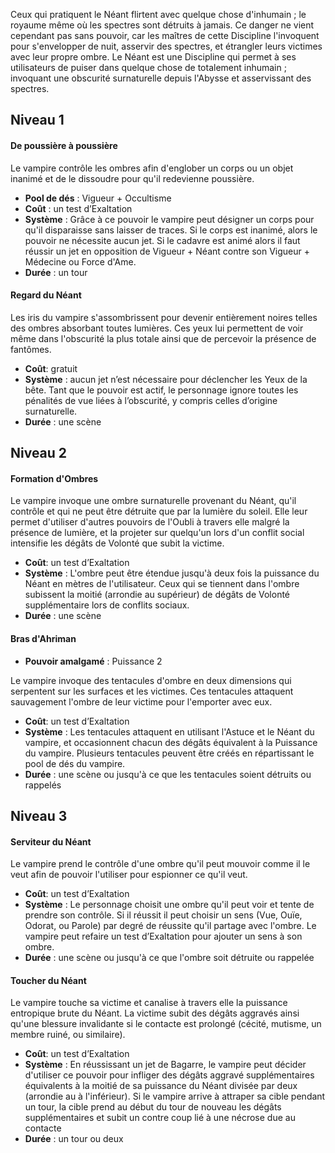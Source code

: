 Ceux qui pratiquent le Néant flirtent avec quelque chose d'inhumain ; le royaume même où les spectres sont détruits à jamais. Ce danger ne vient cependant pas sans pouvoir, car les maîtres de cette Discipline l'invoquent pour s'envelopper de nuit, asservir des spectres, et étrangler leurs victimes avec leur propre ombre.
Le Néant est une Discipline qui permet à ses utilisateurs de puiser dans quelque chose de totalement inhumain ; invoquant une obscurité surnaturelle depuis l'Abysse et asservissant des spectres.

## Niveau 1
#### De poussière à poussière
Le vampire contrôle les ombres afin d'englober un corps ou un objet inanimé et de le dissoudre pour qu'il redevienne poussière.
- **Pool de dés** : Vigueur + Occultisme
- **Coût** : un test d’Exaltation
- **Système** : Grâce à ce pouvoir le vampire peut désigner un corps pour qu'il disparaisse sans laisser de traces. Si le corps est inanimé, alors le pouvoir ne nécessite aucun jet. Si le cadavre est animé alors il faut réussir un jet en opposition de Vigueur + Néant contre son Vigueur + Médecine ou Force d'Ame.
- **Durée** : un tour

#### Regard du Néant
Les iris du vampire s'assombrissent pour devenir entièrement noires telles des ombres absorbant toutes lumières. Ces yeux lui permettent de voir même dans l'obscurité la plus totale ainsi que de percevoir la présence de fantômes.
- **Coût**: gratuit
- **Système** : aucun jet n’est nécessaire pour déclencher les Yeux de la bête. Tant que le pouvoir est actif, le personnage ignore toutes les pénalités de vue liées à l’obscurité, y compris celles d’origine surnaturelle.
- **Durée** : une scène

## Niveau 2
#### Formation d'Ombres
Le vampire invoque une ombre surnaturelle provenant du Néant, qu'il contrôle et qui ne peut être détruite que par la lumière du soleil. Elle leur permet d'utiliser d'autres pouvoirs de l'Oubli à travers elle malgré la présence de lumière, et la projeter sur quelqu'un lors d'un conflit social intensifie les dégâts de Volonté que subit la victime.
- **Coût**: un test d’Exaltation
- **Système** : L'ombre peut être étendue jusqu'à deux fois la puissance du Néant en mètres de l'utilisateur. 
  Ceux qui se tiennent dans l'ombre subissent la moitié (arrondie au supérieur) de dégâts de Volonté supplémentaire lors de conflits sociaux.
- **Durée** : une scène

#### Bras d'Ahriman
- **Pouvoir amalgamé** : Puissance 2

Le vampire invoque des tentacules d'ombre en deux dimensions qui serpentent sur les surfaces et les victimes. Ces tentacules attaquent sauvagement l'ombre de leur victime pour l'emporter avec eux.
- **Coût**: un test d’Exaltation
- **Système** : Les tentacules attaquent en utilisant l'Astuce et le Néant du vampire, et occasionnent chacun des dégâts équivalent à la Puissance du vampire. Plusieurs tentacules peuvent être créés en répartissant le pool de dés du vampire.
- **Durée** : une scène ou jusqu'à ce que les tentacules soient détruits ou rappelés

## Niveau 3
#### Serviteur du Néant
Le vampire prend le contrôle d'une ombre qu'il peut mouvoir comme il le veut afin de pouvoir l'utiliser pour espionner ce qu'il veut.
- **Coût**: un test d’Exaltation
- **Système** : Le personnage choisit une ombre qu'il peut voir et tente de prendre son contrôle. Si il réussit il peut choisir un sens (Vue, Ouïe, Odorat, ou Parole) par degré de réussite qu'il partage avec l'ombre. Le vampire peut refaire un test d’Exaltation pour ajouter un sens à son ombre.
- **Durée** : une scène ou jusqu'à ce que l'ombre soit détruite ou rappelée

#### Toucher du Néant
Le vampire touche sa victime et canalise à travers elle la puissance entropique brute du Néant. La victime subit des dégâts aggravés ainsi qu'une blessure invalidante si le contacte est prolongé (cécité, mutisme, un membre ruiné, ou similaire).
- **Coût**: un test d’Exaltation
- **Système** : En réussissant un jet de Bagarre, le vampire peut décider d'utiliser ce pouvoir pour infliger des dégâts aggravé supplémentaires équivalents à la moitié de sa puissance du Néant divisée par deux (arrondie au à l'inférieur). Si le vampire arrive à attraper sa cible pendant un tour, la cible prend au début du tour de nouveau les dégâts supplémentaires et subit un contre coup lié à une nécrose due au contacte
- **Durée** : un tour ou deux